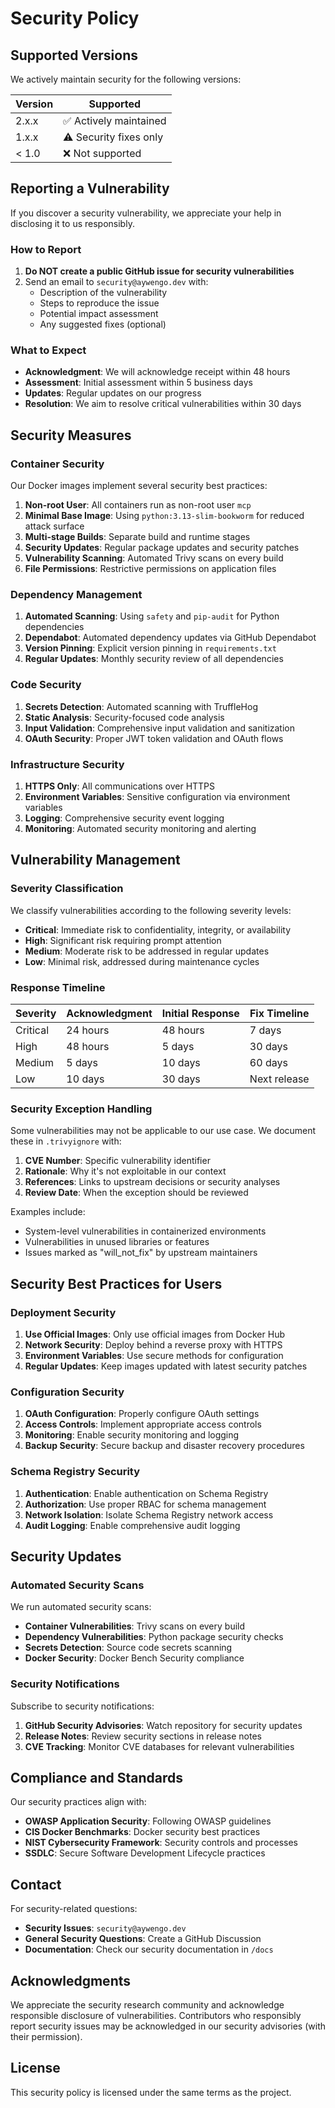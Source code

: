 # Security Policy

## Supported Versions

We actively maintain security for the following versions:

| Version | Supported          |
| ------- | ------------------ |
| 2.x.x   | ✅ Actively maintained |
| 1.x.x   | ⚠️ Security fixes only |
| < 1.0   | ❌ Not supported |

## Reporting a Vulnerability

If you discover a security vulnerability, we appreciate your help in disclosing it to us responsibly.

### How to Report

1. **Do NOT create a public GitHub issue for security vulnerabilities**
2. Send an email to `security@aywengo.dev` with:
   - Description of the vulnerability
   - Steps to reproduce the issue
   - Potential impact assessment
   - Any suggested fixes (optional)

### What to Expect

- **Acknowledgment**: We will acknowledge receipt within 48 hours
- **Assessment**: Initial assessment within 5 business days
- **Updates**: Regular updates on our progress
- **Resolution**: We aim to resolve critical vulnerabilities within 30 days

## Security Measures

### Container Security

Our Docker images implement several security best practices:

1. **Non-root User**: All containers run as non-root user `mcp`
2. **Minimal Base Image**: Using `python:3.13-slim-bookworm` for reduced attack surface
3. **Multi-stage Builds**: Separate build and runtime stages
4. **Security Updates**: Regular package updates and security patches
5. **Vulnerability Scanning**: Automated Trivy scans on every build
6. **File Permissions**: Restrictive permissions on application files

### Dependency Management

1. **Automated Scanning**: Using `safety` and `pip-audit` for Python dependencies
2. **Dependabot**: Automated dependency updates via GitHub Dependabot
3. **Version Pinning**: Explicit version pinning in `requirements.txt`
4. **Regular Updates**: Monthly security review of all dependencies

### Code Security

1. **Secrets Detection**: Automated scanning with TruffleHog
2. **Static Analysis**: Security-focused code analysis
3. **Input Validation**: Comprehensive input validation and sanitization
4. **OAuth Security**: Proper JWT token validation and OAuth flows

### Infrastructure Security

1. **HTTPS Only**: All communications over HTTPS
2. **Environment Variables**: Sensitive configuration via environment variables
3. **Logging**: Comprehensive security event logging
4. **Monitoring**: Automated security monitoring and alerting

## Vulnerability Management

### Severity Classification

We classify vulnerabilities according to the following severity levels:

- **Critical**: Immediate risk to confidentiality, integrity, or availability
- **High**: Significant risk requiring prompt attention
- **Medium**: Moderate risk to be addressed in regular updates
- **Low**: Minimal risk, addressed during maintenance cycles

### Response Timeline

| Severity | Acknowledgment | Initial Response | Fix Timeline |
|----------|----------------|------------------|--------------|
| Critical | 24 hours | 48 hours | 7 days |
| High | 48 hours | 5 days | 30 days |
| Medium | 5 days | 10 days | 60 days |
| Low | 10 days | 30 days | Next release |

### Security Exception Handling

Some vulnerabilities may not be applicable to our use case. We document these in `.trivyignore` with:

1. **CVE Number**: Specific vulnerability identifier
2. **Rationale**: Why it's not exploitable in our context
3. **References**: Links to upstream decisions or security analyses
4. **Review Date**: When the exception should be reviewed

Examples include:
- System-level vulnerabilities in containerized environments
- Vulnerabilities in unused libraries or features
- Issues marked as "will_not_fix" by upstream maintainers

## Security Best Practices for Users

### Deployment Security

1. **Use Official Images**: Only use official images from Docker Hub
2. **Network Security**: Deploy behind a reverse proxy with HTTPS
3. **Environment Variables**: Use secure methods for configuration
4. **Regular Updates**: Keep images updated with latest security patches

### Configuration Security

1. **OAuth Configuration**: Properly configure OAuth settings
2. **Access Controls**: Implement appropriate access controls
3. **Monitoring**: Enable security monitoring and logging
4. **Backup Security**: Secure backup and disaster recovery procedures

### Schema Registry Security

1. **Authentication**: Enable authentication on Schema Registry
2. **Authorization**: Use proper RBAC for schema management
3. **Network Isolation**: Isolate Schema Registry network access
4. **Audit Logging**: Enable comprehensive audit logging

## Security Updates

### Automated Security Scans

We run automated security scans:

- **Container Vulnerabilities**: Trivy scans on every build
- **Dependency Vulnerabilities**: Python package security checks
- **Secrets Detection**: Source code secrets scanning
- **Docker Security**: Docker Bench Security compliance

### Security Notifications

Subscribe to security notifications:

1. **GitHub Security Advisories**: Watch repository for security updates
2. **Release Notes**: Review security sections in release notes
3. **CVE Tracking**: Monitor CVE databases for relevant vulnerabilities

## Compliance and Standards

Our security practices align with:

- **OWASP Application Security**: Following OWASP guidelines
- **CIS Docker Benchmarks**: Docker security best practices
- **NIST Cybersecurity Framework**: Security controls and processes
- **SSDLC**: Secure Software Development Lifecycle practices

## Contact

For security-related questions:
- **Security Issues**: `security@aywengo.dev`
- **General Security Questions**: Create a GitHub Discussion
- **Documentation**: Check our security documentation in `/docs`

## Acknowledgments

We appreciate the security research community and acknowledge responsible disclosure of vulnerabilities. Contributors who responsibly report security issues may be acknowledged in our security advisories (with their permission).

## License

This security policy is licensed under the same terms as the project.

